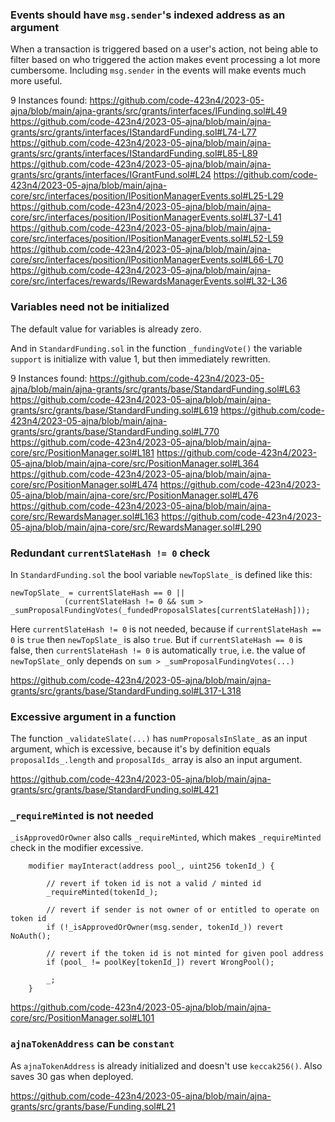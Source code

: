 ### Events should have `msg.sender`'s indexed address as an argument
 
When a transaction is triggered based on a user's action, not being able to filter based on who triggered the action makes event processing a lot more cumbersome. Including `msg.sender` in the events will make events much more useful.

9 Instances found:
https://github.com/code-423n4/2023-05-ajna/blob/main/ajna-grants/src/grants/interfaces/IFunding.sol#L49
https://github.com/code-423n4/2023-05-ajna/blob/main/ajna-grants/src/grants/interfaces/IStandardFunding.sol#L74-L77
https://github.com/code-423n4/2023-05-ajna/blob/main/ajna-grants/src/grants/interfaces/IStandardFunding.sol#L85-L89
https://github.com/code-423n4/2023-05-ajna/blob/main/ajna-grants/src/grants/interfaces/IGrantFund.sol#L24
https://github.com/code-423n4/2023-05-ajna/blob/main/ajna-core/src/interfaces/position/IPositionManagerEvents.sol#L25-L29
https://github.com/code-423n4/2023-05-ajna/blob/main/ajna-core/src/interfaces/position/IPositionManagerEvents.sol#L37-L41
https://github.com/code-423n4/2023-05-ajna/blob/main/ajna-core/src/interfaces/position/IPositionManagerEvents.sol#L52-L59
https://github.com/code-423n4/2023-05-ajna/blob/main/ajna-core/src/interfaces/position/IPositionManagerEvents.sol#L66-L70
https://github.com/code-423n4/2023-05-ajna/blob/main/ajna-core/src/interfaces/rewards/IRewardsManagerEvents.sol#L32-L36

### Variables need not be initialized

The default value for variables is already zero. 

And in `StandardFunding.sol` in the function `_fundingVote()` the variable `support` is initialize with value 1, but then immediately rewritten.

9 Instances found:
https://github.com/code-423n4/2023-05-ajna/blob/main/ajna-grants/src/grants/base/StandardFunding.sol#L63
https://github.com/code-423n4/2023-05-ajna/blob/main/ajna-grants/src/grants/base/StandardFunding.sol#L619
https://github.com/code-423n4/2023-05-ajna/blob/main/ajna-grants/src/grants/base/StandardFunding.sol#L770
https://github.com/code-423n4/2023-05-ajna/blob/main/ajna-core/src/PositionManager.sol#L181
https://github.com/code-423n4/2023-05-ajna/blob/main/ajna-core/src/PositionManager.sol#L364
https://github.com/code-423n4/2023-05-ajna/blob/main/ajna-core/src/PositionManager.sol#L474
https://github.com/code-423n4/2023-05-ajna/blob/main/ajna-core/src/PositionManager.sol#L476
https://github.com/code-423n4/2023-05-ajna/blob/main/ajna-core/src/RewardsManager.sol#L163
https://github.com/code-423n4/2023-05-ajna/blob/main/ajna-core/src/RewardsManager.sol#L290

### Redundant `currentSlateHash != 0` check

In `StandardFunding.sol` the bool variable `newTopSlate_` is defined like this:

```solidity
newTopSlate_ = currentSlateHash == 0 ||
            (currentSlateHash != 0 && sum > _sumProposalFundingVotes(_fundedProposalSlates[currentSlateHash]));
```

Here `currentSlateHash != 0` is not needed, because if `currentSlateHash == 0` is `true` then `newTopSlate_` is also `true`. But if `currentSlateHash == 0` is false, then `currentSlateHash != 0` is automatically `true`, i.e. the value of `newTopSlate_` only depends on `sum > _sumProposalFundingVotes(...)`

https://github.com/code-423n4/2023-05-ajna/blob/main/ajna-grants/src/grants/base/StandardFunding.sol#L317-L318

### Excessive argument in a function

The function `_validateSlate(...)` has `numProposalsInSlate_` as an input argument, which is excessive, because it's by definition equals `proposalIds_.length` and `proposalIds_` array is also an input argument.

https://github.com/code-423n4/2023-05-ajna/blob/main/ajna-grants/src/grants/base/StandardFunding.sol#L421

### `_requireMinted` is not needed

`_isApprovedOrOwner` also calls `_requireMinted`, which makes `_requireMinted` check in the modifier excessive.

```solidity
    modifier mayInteract(address pool_, uint256 tokenId_) {

        // revert if token id is not a valid / minted id
        _requireMinted(tokenId_);

        // revert if sender is not owner of or entitled to operate on token id
        if (!_isApprovedOrOwner(msg.sender, tokenId_)) revert NoAuth();

        // revert if the token id is not minted for given pool address
        if (pool_ != poolKey[tokenId_]) revert WrongPool();

        _;
    }
```

https://github.com/code-423n4/2023-05-ajna/blob/main/ajna-core/src/PositionManager.sol#L101

### `ajnaTokenAddress` can be `constant`

As `ajnaTokenAddress` is already initialized and doesn't use `keccak256()`. Also saves 30 gas when deployed.

https://github.com/code-423n4/2023-05-ajna/blob/main/ajna-grants/src/grants/base/Funding.sol#L21
